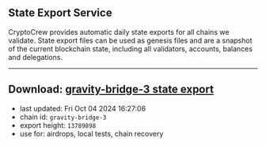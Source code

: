 ## State Export Service
CryptoCrew provides automatic daily state exports for all chains we validate. State export files can be used as genesis files and are a snapshot of the current blockchain state, including all validators, accounts, balances and delegations.

---
**Download: [gravity-bridge-3 state export](https://dl-eu2.ccvalidators.com/SERVICE/gravitybridge/gravity-bridge-3_export_13789898.json)**
---

- last updated: Fri Oct 04 2024 16:27:06
- chain id: `gravity-bridge-3`
- export height: `13789898`
- use for: airdrops, local tests, chain recovery
